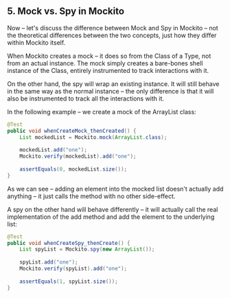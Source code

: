## 5. Mock vs. Spy in Mockito
Now – let's discuss the difference between Mock and Spy in Mockito – not the theoretical differences between the two concepts, just how they differ within Mockito itself.

When Mockito creates a mock – it does so from the Class of a Type, not from an actual instance. The mock simply creates a bare-bones shell instance of the Class, entirely instrumented to track interactions with it.

On the other hand, the spy will wrap an existing instance. It will still behave in the same way as the normal instance – the only difference is that it will also be instrumented to track all the interactions with it.

In the following example – we create a mock of the ArrayList class:
```java
@Test
public void whenCreateMock_thenCreated() {
    List mockedList = Mockito.mock(ArrayList.class);
 
    mockedList.add("one");
    Mockito.verify(mockedList).add("one");
 
    assertEquals(0, mockedList.size());
}
```

As we can see – adding an element into the mocked list doesn't actually add anything – it just calls the method with no other side-effect.

A spy on the other hand will behave differently – it will actually call the real implementation of the add method and add the element to the underlying list:

```java
@Test
public void whenCreateSpy_thenCreate() {
    List spyList = Mockito.spy(new ArrayList());
 
    spyList.add("one");
    Mockito.verify(spyList).add("one");
 
    assertEquals(1, spyList.size());
}
```
